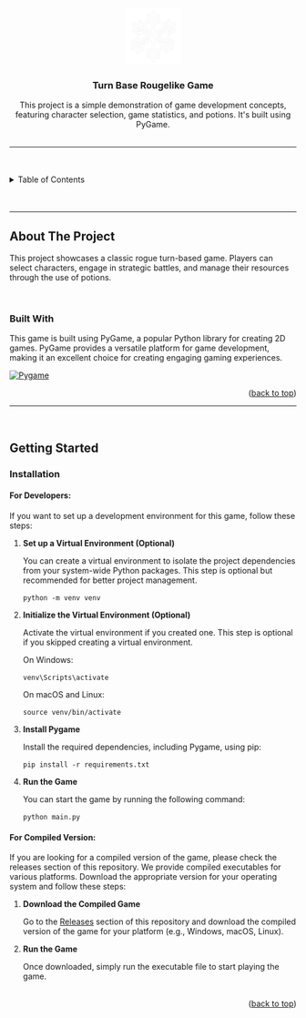 <a name="readme-top"></a>

<!-- PROJECT LOGO -->
<br />
<div align="center">
  <a href="https://github.com/zyx-0314/">
    <img src="./nyebe_white_cutout.png" alt="Logo" width="100" height="100">
  </a>

  <h3 align="center">Turn Base Rougelike Game</h3>
</div>
<div align="center">
  This project is a simple demonstration of game development concepts, featuring character selection, game statistics, and potions. It's built using PyGame.
</div>

<br />

---

<br />
<br />

<!-- TABLE OF CONTENTS -->

<details>
  <summary>Table of Contents</summary>
  <ol>
    <li>
      <a href="#about-the-project">About The Project</a>
      <ul>
        <li><a href="#built-with">Built With</a></li>
      </ul>
    </li>
    <li>
      <a href="#getting-started">Getting Started</a>
      <ul>
        <li><a href="#installation">Installation</a></li>
      </ul>
    </li>
  </ol>
</details>

<br />
<br />

---

## About The Project

This project showcases a classic rogue turn-based game. Players can select characters, engage in strategic battles, and manage their resources through the use of potions.

<br/>

### Built With

This game is built using PyGame, a popular Python library for creating 2D games. PyGame provides a versatile platform for game development, making it an excellent choice for creating engaging gaming experiences.

[Pygame-url]: https://www.pygame.org/news
[Pygame.com]: https://img.shields.io/badge/Pygame-35495E?style=for-the-badge&logo=pygame&logoColor=4FC08D

[![Pygame][Pygame.com]][Pygame-url]

<div align="right">(<a href="#readme-top">back to top</a>)</div>

---

<br/>

## Getting Started

### Installation

#### For Developers:

If you want to set up a development environment for this game, follow these steps:

1. **Set up a Virtual Environment (Optional)**

   You can create a virtual environment to isolate the project dependencies from your system-wide Python packages. This step is optional but recommended for better project management.

   ```shell
   python -m venv venv
   ```

2. **Initialize the Virtual Environment (Optional)**

   Activate the virtual environment if you created one. This step is optional if you skipped creating a virtual environment.

   On Windows:
   ```shell
   venv\Scripts\activate
   ```

   On macOS and Linux:
   ```shell
   source venv/bin/activate
   ```

3. **Install Pygame**

   Install the required dependencies, including Pygame, using pip:

   ```shell
   pip install -r requirements.txt
   ```

4. **Run the Game**

   You can start the game by running the following command:

   ```shell
   python main.py
   ```

#### For Compiled Version:

If you are looking for a compiled version of the game, please check the releases section of this repository. We provide compiled executables for various platforms. Download the appropriate version for your operating system and follow these steps:

1. **Download the Compiled Game**

   Go to the [Releases](https://github.com/your-username/rogue-turn-based-game/releases) section of this repository and download the compiled version of the game for your platform (e.g., Windows, macOS, Linux).

2. **Run the Game**

   Once downloaded, simply run the executable file to start playing the game.


<br />

<div align="right">(<a href="#readme-top">back to top</a>)</div>
